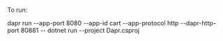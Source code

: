﻿

To run:

dapr run --app-port 8080 --app-id cart --app-protocol http --dapr-http-port 80881 -- dotnet run --project Dapr.csproj

